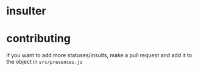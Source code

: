 # insulter

# contributing
if you want to add more statuses/insults, make a pull request and add it to the object in `src/presences.js`

